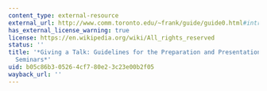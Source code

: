 ```yaml
---
content_type: external-resource
external_url: http://www.comm.toronto.edu/~frank/guide/guide0.html#intro
has_external_license_warning: true
license: https://en.wikipedia.org/wiki/All_rights_reserved
status: ''
title: '*Giving a Talk: Guidelines for the Preparation and Presentation of Technical
  Seminars*'
uid: b05c86b3-0526-4cf7-80e2-3c23e00b2f05
wayback_url: ''
---
```


